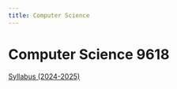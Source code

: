 ```yaml
---
title: Computer Science
---
```


# Computer Science 9618

[Syllabus (2024-2025)](https://www.cambridgeinternational.org/Images/636089-2024-2025-syllabus.pdf)
